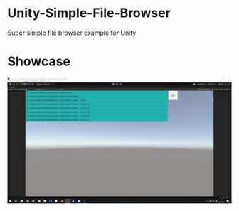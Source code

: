 # Unity-Simple-File-Browser
Super simple file browser example for Unity

# Showcase
![](filebrowser.gif)

